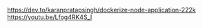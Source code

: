 <!-- dockerize node app -->
https://dev.to/karanpratapsingh/dockerize-node-application-222k
https://youtu.be/Lfog4RK4S_I

